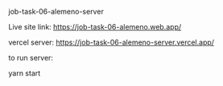 job-task-06-alemeno-server

Live site link: https://job-task-06-alemeno.web.app/

vercel server: https://job-task-06-alemeno-server.vercel.app/

to run server:

yarn start
